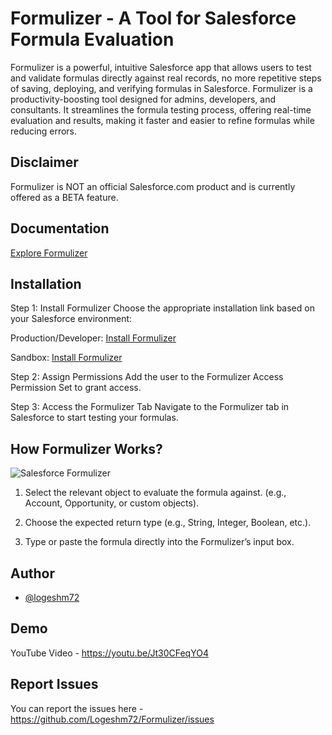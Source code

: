 
# Formulizer - A Tool for Salesforce Formula Evaluation

Formulizer is a powerful, intuitive Salesforce app that allows users to test and validate formulas directly against real records, no more repetitive steps of saving, deploying, and verifying formulas in Salesforce. Formulizer is a productivity-boosting tool designed for admins, developers, and consultants. It streamlines the formula testing process, offering real-time evaluation and results, making it faster and easier to refine formulas while reducing errors.

## Disclaimer

Formulizer is NOT an official Salesforce.com product and is currently offered as a BETA feature.
## Documentation

[Explore Formulizer](https://formulizer-dev-ed.develop.my.site.com/formulizer/s/)


## Installation

Step 1: Install Formulizer
Choose the appropriate installation link based on your Salesforce environment:

Production/Developer: [Install Formulizer](https://login.salesforce.com/packaging/installPackage.apexp?p0=04tdM00000064iTQAQ)

Sandbox: [Install Formulizer](https://test.salesforce.com/packaging/installPackage.apexp?p0=04tdM00000064iTQAQ)

Step 2: Assign Permissions
Add the user to the Formulizer Access Permission Set to grant access.

Step 3: Access the Formulizer Tab
Navigate to the Formulizer tab in Salesforce to start testing your formulas.
    
## How Formulizer Works?


![Salesforce Formulizer](https://github.com/user-attachments/assets/e640e613-fdc9-47e6-bd7a-2a21ac460f43)


1. Select the relevant object to evaluate the formula against.
(e.g., Account, Opportunity, or custom objects).

2. Choose the expected return type (e.g., String, Integer, Boolean, etc.).

3. Type or paste the formula directly into the Formulizer’s input box.



## Author

- [@logeshm72](https://github.com/Logeshm72)


## Demo

YouTube Video - https://youtu.be/Jt30CFeqYO4


## Report Issues

You can report the issues here -  https://github.com/Logeshm72/Formulizer/issues

